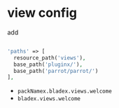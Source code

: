 
# view config

add
```php

'paths' => [
  resource_path('views'),
  base_path('pluginx/'),
  base_path('parrot/parrot/')
],
```

* `packNamex.bladex.views.welcome`
* `bladex.views.welcome`
